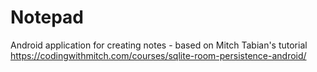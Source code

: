 # Notepad
Android application for creating notes - based on Mitch Tabian's tutorial
https://codingwithmitch.com/courses/sqlite-room-persistence-android/
